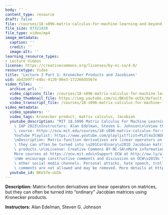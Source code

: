 ```yaml
---
body: ''
content_type: resource
draft: false
file: /courses/18-s096-matrix-calculus-for-machine-learning-and-beyond-january-iap-2023/ocw_18s096_lecture03-part1_2023jan23_360p_16_9.mp4
file_size: 87321410
file_type: video/mp4
image_metadata:
  caption: ''
  credit: ''
  image-alt: ''
learning_resource_types:
- Lecture Videos
license: https://creativecommons.org/licenses/by-nc-sa/4.0/
resourcetype: Video
title: 'Lecture 3 Part 1: Kronecker Products and Jacobians'
uid: abd2b9f7-e4bc-4120-86e3-172366d5567e
video_files:
  archive_url: ''
  video_captions_file: /courses/18-s096-matrix-calculus-for-machine-learning-and-beyond-january-iap-2023/1BZPcIy3JwKPgDcOSM-zp_293D_eKdPn3_transcript.webvtt
  video_thumbnail_file: https://img.youtube.com/vi/BKo57m-uU1k/default.jpg
  video_transcript_file: /courses/18-s096-matrix-calculus-for-machine-learning-and-beyond-january-iap-2023/1BZPcIy3JwKPgDcOSM-zp_293D_eKdPn3_transcript.pdf
video_metadata:
  video_speakers: ''
  video_tags: Kronecker product, matrix calculus, Jacobian
  youtube_description: "MIT 18.S096 Matrix Calculus For Machine Learning And Beyond,\
    \ IAP 2023\nInstructors: Alan Edelman, Steven G. Johnson\n\nView the complete\
    \ course: https://ocw.mit.edu/courses/18-s096-matrix-calculus-for-machine-learning-and-beyond-january-iap-2023/\n\
    YouTube Playlist: https://www.youtube.com/playlist?list=PLUl4u3cNGP62EaLLH92E_VCN4izBKK6OE\n\
    \nDescription: Matrix-function derivatives are linear operators on matrices, but\
    \ they can often be turned into \u201Cordinary\u201D Jacobian matrices using Kronecker\
    \ products.\n\nLicense: Creative Commons BY-NC-SA\nMore information at https://ocw.mit.edu/terms\n\
    More courses at https://ocw.mit.edu\nSupport OCW at http://ow.ly/a1If50zVRlQ\n\
    \nWe encourage constructive comments and discussion on OCW\u2019s YouTube and\
    \ other social media channels. Personal attacks, hate speech, trolling, and inappropriate\
    \ comments are not allowed and may be removed. More details at https://ocw.mit.edu/comments."
  youtube_id: BKo57m-uU1k
---
```

**Description:** Matrix-function derivatives are linear operators on matrices, but they can often be turned into “ordinary” Jacobian matrices using Kronecker products.

**Instructors:** Alan Edelman, Steven G. Johnson